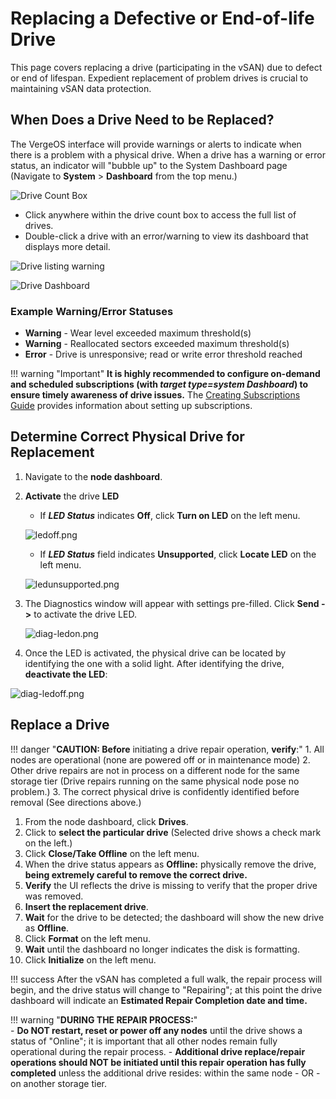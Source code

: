 # Replacing a Defective or End-of-life Drive

This page covers replacing a drive (participating in the vSAN) due to defect or end of lifespan. Expedient replacement of problem drives is crucial to maintaining vSAN data protection.

## When Does a Drive Need to be Replaced?

The VergeOS interface will provide warnings or alerts to indicate when there is a problem with a physical drive. When a drive has a warning or error status, an indicator will "bubble up" to the System Dashboard page (Navigate to **System** > **Dashboard** from the top menu.)

![Drive Count Box](/product-guide/screenshots/drivecountbox.png)

- Click anywhere within the drive count box to access the full list of drives.
- Double-click a drive with an error/warning to view its dashboard that displays more detail.

![Drive listing warning](/product-guide/screenshots/drivelisting-warning.png)

![Drive Dashboard](/product-guide/screenshots/drivedashboard.png)

### Example Warning/Error Statuses

- **Warning** - Wear level exceeded maximum threshold(s)
- **Warning** - Reallocated sectors exceeded maximum threshold(s)
- **Error** - Drive is unresponsive; read or write error threshold reached

!!! warning "Important"
    **It is highly recommended to configure on-demand and scheduled subscriptions (with *target type=system Dashboard*) to ensure timely awareness of drive issues.** The [Creating Subscriptions Guide](/product-guide/system/subscriptions-overview) provides information about setting up subscriptions.

## Determine Correct Physical Drive for Replacement

1. Navigate to the **node dashboard**.
2. **Activate** the drive **LED**
    - If ***LED Status*** indicates **Off**, click **Turn on LED** on the left menu.

    ![ledoff.png](/product-guide/screenshots/ledoff.png)

    - If ***LED Status*** field indicates **Unsupported**, click **Locate LED** on the left menu.

   ![ledunsupported.png](/product-guide/screenshots/ledunsupported.png)

3. The Diagnostics window will appear with settings pre-filled.  Click **Send ->** to activate the drive LED.

    ![diag-ledon.png](/product-guide/screenshots/diag-ledon.png)

4. Once the LED is activated, the physical drive can be located by identifying the one with a solid light. After identifying the drive, **deactivate the LED**:

![diag-ledoff.png](/product-guide/screenshots/diag-ledoff.png)

## Replace a Drive

!!! danger "**CAUTION: Before** initiating a drive repair operation, **verify**:"
    1. All nodes are operational (none are powered off or in maintenance mode)
    2. Other drive repairs are not in process on a different node for the same storage tier (Drive repairs running on the same physical node pose no problem.)
    3. The correct physical drive is confidently identified before removal (See directions above.)

1. From the node dashboard, click **Drives**.
2. Click to **select the particular drive** (Selected drive shows a check mark on the left.)
3. Click **Close/Take Offline** on the left menu.
4. When the drive status appears as **Offline:** physically remove the drive, **being extremely careful to remove the correct drive.**
5. **Verify** the UI reflects the drive is missing to verify that the proper drive was removed.
6. **Insert the replacement drive**.
7. **Wait** for the drive to be detected; the dashboard will show the new drive as **Offline**.
8. Click **Format** on the left menu.
9. **Wait** until the dashboard no longer indicates the disk is formatting.
10. Click **Initialize** on the left menu.

!!! success
    After the vSAN has completed a full walk, the repair process will begin, and the drive status will change to "Repairing"; at this point the drive dashboard will indicate an **Estimated Repair Completion date and time.**

!!! warning "**DURING THE REPAIR PROCESS:**"  
    - **Do NOT restart, reset or power off any nodes** until the drive shows a status of "Online"; it is important that all other nodes remain fully operational during the repair process.
    - **Additional drive replace/repair operations should NOT be initiated until this repair operation has fully completed** unless the additional drive resides: within the same node - OR - on another storage tier.
